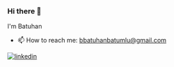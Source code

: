 ### Hi there 👋

I'm Batuhan

- 📫 How to reach me: bbatuhanbatumlu@gmail.com


[![linkedin](https://img.shields.io/badge/Linkedin-000000?style=for-the-badge&logo=Linkedin&logoColor=white)](https://www.linkedin.com/in/batuhan-batumlu/)
